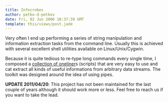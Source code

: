 ```yaml
---
title: Infocrobes
author: petko-d-petkov
date: Fri, 02 Jun 2006 10:37:39 GMT
template: this/views/post.jade
---
```


Very often I end up performing a series of string manipulation and information extraction tasks from the command line. Usually this is achieved with several excellent shell utilities available on Linux/Unix/Cygwin.

Because it is quite tedious to re-type long commands every single time, I composed a [collection of oneliner](http://code.google.com/p/infocrobes/)s (scripts) that are very easy to use and cat extract all kinds of useful informations from arbitrary data streams. The toolkit was designed around the idea of using pipes.

**UPDATE 2011/04/20**: This project has not been maintained for the last couple of years although it should work more or less. Feel free to reach us if you want to take the lead.
